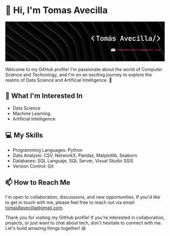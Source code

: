 <!-- Título y Presentación -->
# 👋 Hi, I'm Tomas Avecilla

<p align="center">
  <img src="banner.jpeg" alt="Tomas Avecilla">
</p>

Welcome to my GitHub profile! I'm passionate about the world of Computer Science and Technology, and I'm on an exciting journey to explore the realms of Data Science and Artificial Intelligence. 🚀

<!-- Áreas de Interés -->
## 👀 What I'm Interested In

- Data Science
- Machine Learning
- Artificial Intelligence

<!-- Mis Habilidades -->
## 💻 My Skills
- Programming Languages: Python
- Data Analysis: CSV, NetworkX, Pandas, Matplotlib, Seaborn
- Databases: SQL Languaje, SQL Server, Visual Studio SSIS
- Version Control: Git

<!-- Proyectos Destacados
## 🚀 Featured Projects

Here are some of the exciting projects I've been working on:

1. [Project Name](link_al_proyecto): A brief description of the project and its significance.
2. [Project Name](link_al_proyecto): Highlight another project, its goals, and what you achieved.
3. [Project Name](link_al_proyecto): Share a third project showcasing your diverse skills. -->

<!-- ¿Cómo Pueden Contactarme? -->
## 📫 How to Reach Me

I'm open to collaboration, discussions, and new opportunities. If you'd like to get in touch with me, please feel free to reach out via email: [tomas8avecilla@gmail.com](mailto:tomas8avecilla@gmail.com).

<!-- Estadísticas de GitHub
## 📊 GitHub Stats

[![Tomas8Avecilla's GitHub Stats](https://github-readme-stats.vercel.app/api?username=Tomas8x&show_icons=true&theme=dark)](https://github.com/Tomas8x)

[![Top Langs](https://github-readme-stats.vercel.app/api/top-langs/?username=Tomas8x&layout=compact&theme=dark)](https://github.com/Tomas8x)

<!-- Contribuciones a Proyectos de Código Abierto
## 🌐 Open Source Contributions

I love contributing to open-source projects. Here are some notable projects I've contributed to:

- [Project Name](link_al_proyecto): Describe your contributions and involvement.
- [Project Name](link_al_proyecto): Highlight your contributions to another open-source project. -->
<!-- Agradecimientos y Cierre -->
Thank you for visiting my GitHub profile! If you're interested in collaboration, projects, or just want to chat about tech, don't hesitate to connect with me. Let's build amazing things together! 😃
